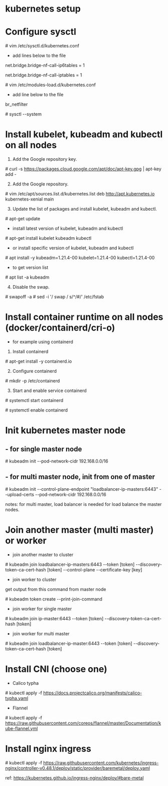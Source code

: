 # kubernetes setup

# Configure sysctl

\# vim /etc/sysctl.d/kubernetes.conf

- add lines below to the file

net.bridge.bridge-nf-call-ip6tables = 1

net.bridge.bridge-nf-call-iptables = 1

\# vim /etc/modules-load.d/kubernetes.conf

- add line below to the file

br_netfilter

\# sysctl --system

# Install kubelet, kubeadm and kubectl on all nodes

1. Add the Google repository key.

\# curl -s https://packages.cloud.google.com/apt/doc/apt-key.gpg | apt-key add -

2. Add the Google repository.

\# vim /etc/apt/sources.list.d/kubernetes.list
deb http://apt.kubernetes.io kubernetes-xenial main

3. Update the list of packages and install kubelet, kubeadm and kubectl.

\# apt-get update

- install latest version of kubelet, kubeadm and  kubectl

\# apt-get install kubelet kubeadm kubectl

- or install specific version of kubelet, kubeadm and  kubectl

\# apt install -y kubeadm=1.21.4-00 kubelet=1.21.4-00 kubectl=1.21.4-00

- to get version list

\# apt list -a kubeadm

4. Disable the swap.

\# swapoff -a
\# sed -i '/ swap / s/^/#/' /etc/fstab

# Install container runtime on all nodes (docker/containerd/cri-o)

- for example using containerd

1. Install containerd

\# apt-get install -y containerd.io

2. Configure containerd

\# mkdir -p /etc/containerd

3. Start and enable service containerd

\# systemctl start containerd

\# systemctl enable containerd

# Init kubernetes master node

## - for single master node

\# kubeadm init --pod-network-cidr 192.168.0.0/16

## - for multi master node, init from one of master

\# kubeadm init --control-plane-endpoint "loadbalancer-ip-masters:6443" --upload-certs --pod-network-cidr 192.168.0.0/16

notes: for multi master, load balancer is needed for load balance the master nodes.

# Join another master (multi master) or worker

- join another master to cluster

\# kubeadm join loadbalancer-ip-masters:6443 --token [token] --discovery-token-ca-cert-hash [token] --control-plane --certificate-key [key]

- join worker to cluster

get output from this command from master node

\# kubeadm token create --print-join-command

- join worker for single master

\# kubeadm join ip-master:6443 --token [token] --discovery-token-ca-cert-hash [token]

- join worker for multi master

\# kubeadm join loadbalancer-ip-master:6443 --token [token] --discovery-token-ca-cert-hash [token]

# Install CNI (choose one)

- Calico typha

\# kubectl apply -f https://docs.projectcalico.org/manifests/calico-typha.yaml

- Flannel

\# kubectl apply -f https://raw.githubusercontent.com/coreos/flannel/master/Documentation/kube-flannel.yml

# Install nginx ingress

\# kubectl apply -f https://raw.githubusercontent.com/kubernetes/ingress-nginx/controller-v0.48.1/deploy/static/provider/baremetal/deploy.yaml

ref: https://kubernetes.github.io/ingress-nginx/deploy/#bare-metal
